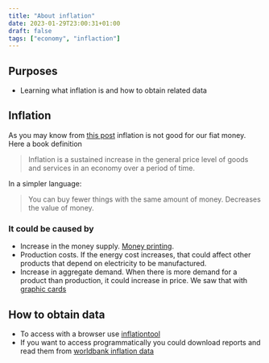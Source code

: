 ```yaml
---
title: "About inflation"
date: 2023-01-29T23:00:31+01:00
draft: false
tags: ["economy", "inflaction"]
---
```



## Purposes

* Learning what inflation is and how to obtain related data

## Inflation

As you may know from [this post](https://jesusnoseq.com/en/posts/investment/) inflation is not good for our fiat money.
Here a book definition
> Inflation is a sustained increase in the general price level of goods and services in an economy over a period of time.

In a simpler language:
> You can buy fewer things with the same amount of money. Decreases the value of money.

### It could be caused by

* Increase in the money supply. [Money printing](https://en.wikipedia.org/wiki/Money_creation).
* Production costs. If the energy cost increases, that could affect other products that depend on electricity to be manufactured.
* Increase in aggregate demand. When there is more demand for a product than production, it could increase in price. We saw that with [graphic cards](https://www.pcworld.com/article/394292/a-perfect-storm-why-graphics-cards-cost-so-much-now.html)

## How to obtain data

* To access with a browser use [inflationtool](https://www.inflationtool.com/)
* If you want to access programmatically you could download reports and read them from [worldbank inflation data](https://data.worldbank.org/indicator/FP.CPI.TOTL.ZG)
